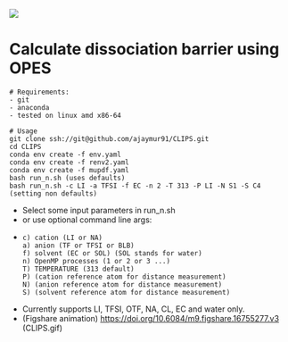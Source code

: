    ![](CLIPS.gif)
# Calculate dissociation barrier using OPES

  ```
# Requirements:
- git 
- anaconda
- tested on linux amd x86-64
  ```
  ```
# Usage
git clone ssh://git@github.com/ajaymur91/CLIPS.git
cd CLIPS
conda env create -f env.yaml
conda env create -f renv2.yaml
conda env create -f mupdf.yaml
bash run_n.sh (uses defaults)
bash run_n.sh -c LI -a TFSI -f EC -n 2 -T 313 -P LI -N S1 -S C4 (setting non defaults)
  ```
  - Select some input parameters in run_n.sh
  - or use optional command line args:
  -     c) cation (LI or NA)
        a) anion (TF or TFSI or BLB)
        f) solvent (EC or SOL) (SOL stands for water)
        n) OpenMP processes (1 or 2 or 3 ...) 
        T) TEMPERATURE (313 default)
        P) (cation reference atom for distance measurement)
        N) (anion reference atom for distance measurement)
        S) (solvent reference atom for distance measurement)

  - Currently supports LI, TFSI, OTF, NA, CL, EC and water only.
  - (Figshare animation) https://doi.org/10.6084/m9.figshare.16755277.v3 (CLIPS.gif)

  ```
